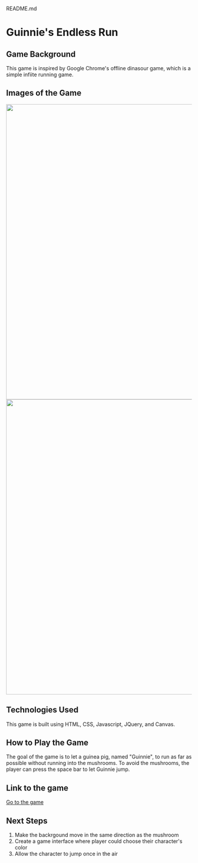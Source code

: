 README.md

# Guinnie's Endless Run

## Game Background
This game is inspired by Google Chrome's offline dinasour game, which is a simple infiite running game. 

## Images of the Game
<img src="https://i.imgur.com/bZhGJae.png?1" width="800">
<img src="https://i.imgur.com/TyUg0GI.png?1" width="800">

## Technologies Used
This game is built using HTML, CSS, Javascript, JQuery, and Canvas.

## How to Play the Game
The goal of the game is to let a guinea pig, named "Guinnie", to run as far as possible without running into the mushrooms.
To avoid the mushrooms, the player can press the space bar to let Guinnie jump.


## Link to the game
[Go to the game](https://wangj383.github.io/Unit-1-Game/)

## Next Steps
1. Make the backrgound move in the same direction as the mushroom
2. Create a game interface where player could choose their character's color
3. Allow the character to jump once in the air 



